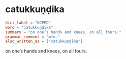 # catukkuṇḍika

``` toml
dict_label = "NCPED"
word = "catukkuṇḍika"
summary = "on one’s hands and knees, on all fours."
grammar_comment = "mfn."
also_written_as = ["catukkuṇḍika"]
```

on one’s hands and knees, on all fours.

